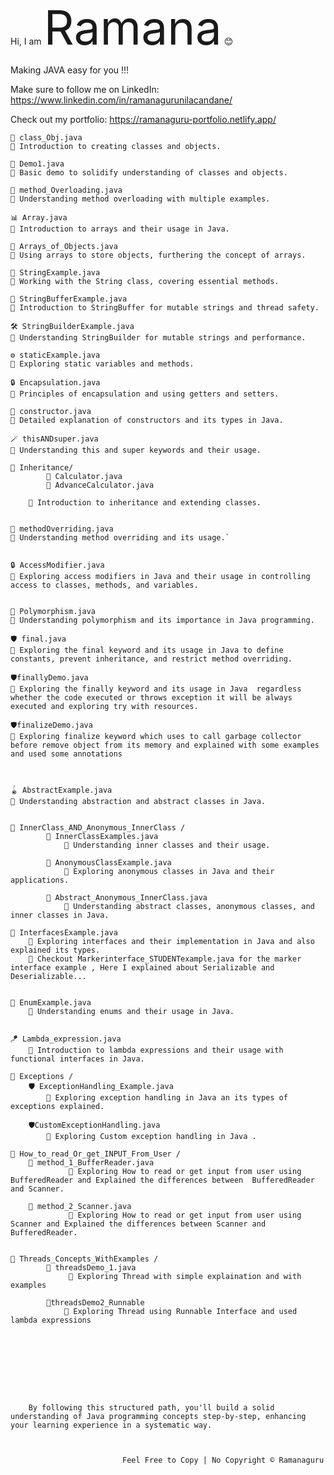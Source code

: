 
Hi, I am <span style="font-size:75;">Ramana</span> 😊 
    
<span> Making JAVA easy for you !!!  </span>

Make sure to follow me on LinkedIn:   https://www.linkedin.com/in/ramanagurunilacandane/

Check out my portfolio:  https://ramanaguru-portfolio.netlify.app/

    📝 class_Obj.java
    📌 Introduction to creating classes and objects.

    🧩 Demo1.java
    📌 Basic demo to solidify understanding of classes and objects.

    🔄 method_Overloading.java
    📌 Understanding method overloading with multiple examples.

    📊 Array.java
    📌 Introduction to arrays and their usage in Java.

    🧺 Arrays_of_Objects.java
    📌 Using arrays to store objects, furthering the concept of arrays.

    🧵 StringExample.java
    📌 Working with the String class, covering essential methods.

    🧶 StringBufferExample.java
    📌 Introduction to StringBuffer for mutable strings and thread safety.

    🛠️ StringBuilderExample.java
    📌 Understanding StringBuilder for mutable strings and performance.

    ⚙️ staticExample.java
    📌 Exploring static variables and methods.

    🔒 Encapsulation.java
    📌 Principles of encapsulation and using getters and setters.

    🚧 constructor.java
    📌 Detailed explanation of constructors and its types in Java.

    🪄 thisANDsuper.java
    📌 Understanding this and super keywords and their usage.

    🔗 Inheritance/ 
            📂 Calculator.java
            📂 AdvanceCalculator.java

        📌 Introduction to inheritance and extending classes.


    🔄 methodOverriding.java
    📌 Understanding method overriding and its usage.`

        
    🔒 AccessModifier.java
    📌 Exploring access modifiers in Java and their usage in controlling access to classes, methods, and variables.

    
    🔄 Polymorphism.java
    📌 Understanding polymorphism and its importance in Java programming. 

    🛡️ final.java
    📌 Exploring the final keyword and its usage in Java to define constants, prevent inheritance, and restrict method overriding.

    🛡️finallyDemo.java
    📌 Exploring the finally keyword and its usage in Java  regardless whether the code executed or throws exception it will be always executed and exploring try with resources.

    🛡️finalizeDemo.java
    📌 Exploring finalize keyword which uses to call garbage collector before remove object from its memory and explained with some examples and used some annotations



    🪀 AbstractExample.java
    📌 Understanding abstraction and abstract classes in Java.


    🔗 InnerClass_AND_Anonymous_InnerClass /
            🧩 InnerClassExamples.java
                📌 Understanding inner classes and their usage.

            🧩 AnonymousClassExample.java
                📌 Exploring anonymous classes in Java and their applications.

            🧩 Abstract_Anonymous_InnerClass.java
                📌 Understanding abstract classes, anonymous classes, and inner classes in Java.
    
    📌 InterfacesExample.java
        📌 Exploring interfaces and their implementation in Java and also explained its types. 
        📌 Checkout Markerinterface_STUDENTexample.java for the marker interface example , Here I explained about Serializable and Deserializable...


    🔄 EnumExample.java
        📌 Understanding enums and their usage in Java.


    🪁 Lambda_expression.java
        📌 Introduction to lambda expressions and their usage with functional interfaces in Java.
    
    🔗 Exceptions /
        🛡️ ExceptionHandling_Example.java
            📌 Exploring exception handling in Java an its types of exceptions explained.

        🛡️CustomExceptionHandling.java
            📌 Exploring Custom exception handling in Java .

    🔗 How_to_read_Or_get_INPUT_From_User / 
        🧩 method_1_BufferReader.java
                 📌 Exploring How to read or get input from user using BufferedReader and Explained the differences between  BufferedReader and Scanner.

        🧩 method_2_Scanner.java
                 📌 Exploring How to read or get input from user using Scanner and Explained the differences between Scanner and BufferedReader.


    🔗 Threads_Concepts_WithExamples /
            🧩 threadsDemo_1.java 
                 📌 Exploring Thread with simple explaination and with examples

            🧩threadsDemo2_Runnable
                📌 Exploring Thread using Runnable Interface and used lambda expressions

    
         



    


        By following this structured path, you'll build a solid understanding of Java programming concepts step-by-step, enhancing your learning experience in a systematic way.



                             Feel Free to Copy | No Copyright © Ramanaguru
